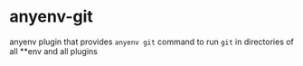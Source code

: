 anyenv-git
==========

anyenv plugin that provides `anyenv git` command to run `git` in directories of all \*\*env and all plugins
